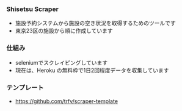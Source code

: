 ### Shisetsu Scraper
- 施設予約システムから施設の空き状況を取得するためのツールです
- 東京23区の施設から順に作成しています

### 仕組み
- seleniumでスクレイピングしています
- 現在は、Heroku の無料枠で1日2回程度データを収集しています

### テンプレート
- https://github.com/trfv/scraper-template
